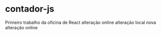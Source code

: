 # contador-js

Primeiro trabalho da oficina de React
alteração online
alteração local
nova alteração online
